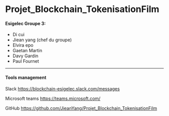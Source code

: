 # Projet_Blockchain_TokenisationFilm

#### Esigelec Groupe 3:
- Di cui
- Jiean yang (chef du groupe)
- Elvira epo
- Gaetan Martin
- Davy Gardin
- Paul Fournet

---

#### Tools management
Slack https://blockchain-esigelec.slack.com/messages

Microsoft teams https://teams.microsoft.com/

GitHub https://github.com/JieanYang/Projet_Blockchain_TokenisationFilm